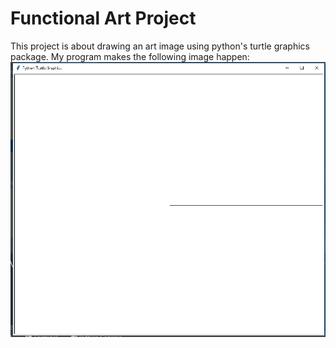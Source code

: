 # Functional Art Project

This project is about drawing an art image using python's turtle graphics package.  My program makes the following image happen:
![My Amazing Art](../AmazingArt.png)
